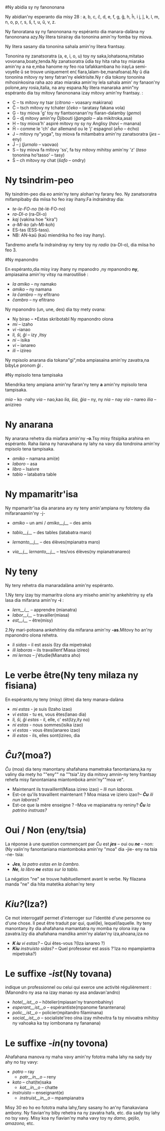 #Ny abidia sy ny fanononana 

Ny abidian'ny esperanto dia misy 28 : a, b, c, ĉ, d, e, f, g, ĝ, h, ĥ, i j, ĵ, k, l, m, n, o, p, r, s, ŝ, t, u, ŭ, v, z.

Ny fanoratana sy ny fanononana ny espéranto dia manara-dalàna ny fanononana azy.Ny litera tsirairay dia tononina amin'ny fomba tsy miova.

Ny litera sasany dia tononina sahala amin'ny litera frantsay.  

Tononina ny zanatsoratra  (a, e, i, o, u) toy ny saka,lohataona,mitatao vovonana,boaty,tenda.Ny zanatsoratra ûdia tsy hita raha tsy miaraka amin'ny a na e,mba hanome ny feo roa tafakkambana ho irayLa semi-voyelle ŭ se trouve uniquement en( fiara,lalam-be,manafoana).Ny û dia tononina mitovy ny teny fatran'ny elektrisite.Ny r dia tokony tononina mihosinkosina raha azo atao miaraka amin'ny lela sahala amin' ny fanaon'ny polone,any rosia,italia, na any espana.Ny litera manaraka amin"ny espéranto dia tsy mitovy fanononana izay mitovy amin'ny frantsay. : 

- C – ts mitovy ny tsar (*citrono* – voasary makirana)
- Ĉ – tsch mitovy ny tchater (*ĉeko* – taratasy fakana vola)
- G - tsy miova 'g' toy ny fiantsonanan'ny fiaran-dalamby (*gemo*)
- Ĝ – dj mitovy amin'ny Djibouti (*ĝangalo* – ala mikitroka,asa)
- H – tsy miova'h' aspiré mitovy ny sy ny Anglisy (*havi* – manana)
- Ĥ – comme le 'ch' dur allemand ou le 'j' espagnol (*eĥo* – écho)
- J – mitovy ny"yoga", tsy miova fa mitambatra amin'ny zanatsoratra (*jes* – eny)
- Ĵ – j (*ĵurnalo* – vaovao)
- S – tsy miova fa mitovy 'ss', fa tsy mitovy mihitsy amin'ny 'z' (*taso* tononina ho'tasso' – tasy)
- Ŝ – ch mitovy ny chat (*ŝafo* – ondry)


# Ny tsindrim-peo

Ny tsindrim-peo dia eo amin'ny teny alohan'ny farany feo. Ny zanatsoratra mifampibaby dia miisa ho feo iray ihany.Fa indraindray dia: 
  
- *te-le-FO-no* (té-lé-FO-no)
- *ra-DI-o* (ra-DI-o)
- *kaj* (vakina hoe "kira")
- *a-MI-ko* (ah-MI-koh)
- ES-tas (ESS-tass).
- NB: AN-kaŭ (kaŭ miendrika ho feo iray ihany).

Tandremo anefa fa indraindray ny teny toy ny *radio* (ra-DI-o), dia miisa ho feo  3.

#Ny mpanondro 

En espéranto,dia misy iray ihany ny mpanodro ,ny mpanondro __ny__, ampiasaina amin'ny vitsy na maroutilisé  :

- *la amiko*  – ny namako
- *amiko* – ny namana
- *la ĉambro*  – ny efitrano
- *ĉambro*  – ny efitrano

Ny mpanondro (un, une, des) dia tsy mety ovana: 

- Ny birao – *Estas skribotabl
Ny mpanondro olona
- *mi*         – izaho         
- *vi*         –ianao    
- *li, ŝi, ĝi* – izy ,itsy    
- *ni*         – isika        
- *vi*         – ianareo        
- *ili*        – izireo  

Ny mpisolo anarana dia tokana"gi",mba ampiasaina amin'ny zavatra,na bibyLe pronom *ĝi* .

#Ny mpisolo tena tampisaka

Miendrika teny ampiana amin'ny faran'ny teny __a__ amin'ny mpisolo tena tampisaka.

*mia*     – ko -nahy
*via*     – nao,kao
*lia, ŝia, ĝia* – ny, ny
*nia*     – nay
*via*     – nareo
*ilia*    – anizireo

# Ny anarana

Ny anarana rehetra dia miafara amin'ny __-o__.Tsy misy fitsipika arahina en espéranto. Raha ilaina ny hanavahana ny lahy na  vavy dia tondroina amin'ny mpisolo tena tampisaka.

  - *amiko* – namana ami(e) 
  - *laboro* – asa
  - *libro* – lsaivre
  - *tablo* – latabatra table
  
# Ny mpamaritr'isa


Ny mpamaritr'isa dia anarana ary ny teny amin'ampiana ny fototeny dia mifaranaamin'ny -j-    
- *amiko* – un ami /  *amiko__j__* – des amis

- *tablo__j__* – des tables (latabatra maro)
- *lernanto__j__* – des élèves(mpianatra maro)
- *via__j__ lernanto__j__* – tes/vos élèves(ny mpianatranareo)

# Ny teny

Ny teny rehetra dia manaradalàna amin'ny  espéranto.

1.Ny teny izay tsy mamaritra olona ary miseho amin'ny ankehitriny sy efa lasa dia mifarana amin'ny __-i__ :

- *lern__i__* – apprendre (mianatra)
- *labor__i__* – travailler(miasa)
- *est__i__* – être(misy)
   
2.Ny mari-potoana ankehitriny dia mifarana amin'ny  __-as__.Mitovy ho an'ny mpanondro olona rehetra.

- *li sidas* – il est assis (Izy dia mipetraka)
- *ili laboras* – ils travaillent'Miasa izireo)
- *mi lernas* – j'étudie(Mianatra aho)
 
# Le verbe être(Ny teny  milaza ny fisiana)

En espéranto,ny teny (misy)  (être) dia teny manara-dalàna
- *mi estas*  - je suis (Izaho izao)
- *vi estas* - tu es, vous êtes(Ianao dia)
- *li, ŝi, ĝi estas* - il, elle, c' est(Izy,ity no)
- *ni estas* - nous sommes(isika izao)
- *vi estas* - vous êtes(ianareo izao)
- *ili estas* - ils, elles sont(izireo, dia

  
# *Ĉu?*(moa?)

*Ĉu* (moa) dia teny manontany ahafahana mametraka fanontaniana,ka ny valiny dia mety ho ""eny"" na ""tsia".Izy dia mitovy amnin-ny teny frantsay rehefa misy fanontaniana miantomboka amin'ny""moa ve".

- Maintenant ils travaillent(Miasa izireo izao) – *Ili nun laboras.*
- Est-ce qu'ils travaillent maintenant ? Moa miasa ve iziero izao?– *__Ĉu__ ili nun laboras?*
- Est-ce que la mère enseigne ? –Moa ve mapianatra ny reniny? *__Ĉu__ la patrino instruas?*

# Oui / Non (eny/tsia)

La réponse à une question commençant par *Ĉu* est *__jes__* – oui ou *__ne__* – non:
(Ny valin'ny fanontaniana miantomboka amin'ny "moa" dia -jie- eny na tsia -ne- tsia:
- *__Jes__, la patro estas en la ĉambro.*
- *__Ne__, la libro __ne__ estas sur la tablo.*

La négation "ne" se trouve habituellement avant le verbe.
Ny filazana manda "ne" dia hita matetika alohan'ny teny

# *Kiu?*(Iza?)

Ce mot interrogatif permet d'interroger sur l'identité d'une personne ou d'une chose. Il peut être traduit par qui, quel(le), lequel/laquelle.
Ity teny manontany ity dia ahafahana mamantatra ny momba ny olona iray na zavatra.Izy dia ahafahana mandika amin'ny alalan'ny iza,ahoana,iza no
- *__K  iu__ vi estas?* – Qui êtes-vous ?(Iza ianareo ?)
- *__Kiu__ instruisto sidas?* – Quel professeur est assis ?'Iza no mpampiantra mipetraka?)

# Le suffixe *-ist*(Ny tovana)

indique un professionnel ou celui qui exerce une activité régulièrement :
(Manondro ny asa na izay manao ny asa andavan'andro)
- *hotel__ist__o* – hôtelier(mpiasan'ny tranombahiny)
- *esperant__ist__o* – espérantiste(mpanome fanantenana)
- *polic__ist__o* – policier(mpitandro filaminana)
- *social__ist__o* – socialiste'ireo olna izay mihevitra fa tsy mivoatra mihitsy ny vahoaka ka tsy iombonana ny fananana)

# Le suffixe *-in*(ny tovona)

Ahafahana manova ny maha vavy amin'ny fototra maha lahy na sady tsy ahy no tsy vavy:

- *patro* – ray
    - *patr__in__o* – reny
- *kato* – chat(te)saka
    - *kat__in__o* – chatte
- *instruisto* – enseignant(e)
    - *instruist__in__o* – mpampianatra

Misy 30 eo ho eo fototra maha lahy,fany sasany  ho an'ny fianakaviana ambony. Ny fiavian'ny biby rehetra na ny zavatra hafa, etc. dia sady tsy lahy no tsy vavy. Misy koa ny fiavian'ny maha vavy toy ny *damo, gejŝo, amazono,* etc.









